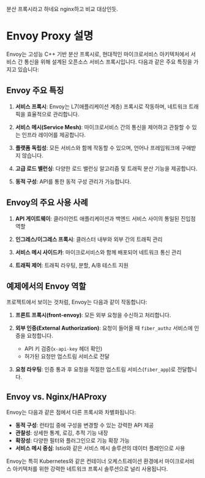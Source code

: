 분산 프록시라고 하네요 nginx하고 비교 대상인듯.

# Envoy Proxy 설명

Envoy는 고성능 C++ 기반 분산 프록시로, 현대적인 마이크로서비스 아키텍처에서 서비스 간 통신을 위해 설계된 오픈소스 서비스 프록시입니다. 다음과 같은 주요 특징을 가지고 있습니다:

## Envoy 주요 특징

1. **서비스 프록시**: Envoy는 L7(애플리케이션 계층) 프록시로 작동하며, 네트워크 트래픽을 효율적으로 관리합니다.

2. **서비스 메시(Service Mesh)**: 마이크로서비스 간의 통신을 제어하고 관찰할 수 있는 인프라 레이어를 제공합니다.

3. **플랫폼 독립성**: 모든 서비스와 함께 작동할 수 있으며, 언어나 프레임워크에 구애받지 않습니다.

4. **고급 로드 밸런싱**: 다양한 로드 밸런싱 알고리즘 및 트래픽 분산 기능을 제공합니다.

5. **동적 구성**: API를 통한 동적 구성 관리가 가능합니다.

## Envoy의 주요 사용 사례

1. **API 게이트웨이**: 클라이언트 애플리케이션과 백엔드 서비스 사이의 통일된 진입점 역할

2. **인그레스/이그레스 프록시**: 클러스터 내부와 외부 간의 트래픽 관리

3. **서비스 메시 사이드카**: 마이크로서비스와 함께 배포되어 네트워크 통신 관리

4. **트래픽 제어**: 트래픽 라우팅, 분할, A/B 테스트 지원

## 예제에서의 Envoy 역할

프로젝트에서 보이는 것처럼, Envoy는 다음과 같이 작동합니다:

1. **프론트 프록시(front-envoy)**: 모든 외부 요청을 수신하고 처리합니다.

2. **외부 인증(External Authorization)**: 요청이 들어올 때 `fiber_authz` 서비스에 인증을 요청합니다.

   - API 키 검증(`x-api-key` 헤더 확인)
   - 허가된 요청만 업스트림 서비스로 전달

3. **요청 라우팅**: 인증 통과 후 요청을 적절한 업스트림 서비스(`fiber_app`)로 전달합니다.

## Envoy vs. Nginx/HAProxy

Envoy는 다음과 같은 점에서 다른 프록시와 차별화됩니다:

- **동적 구성**: 런타임 중에 구성을 변경할 수 있는 강력한 API 제공
- **관찰성**: 상세한 통계, 로깅, 추적 기능 내장
- **확장성**: 다양한 필터와 플러그인으로 기능 확장 가능
- **서비스 메시 중심**: Istio와 같은 서비스 메시 솔루션의 데이터 플레인으로 사용

Envoy는 특히 Kubernetes와 같은 컨테이너 오케스트레이션 환경에서 마이크로서비스 아키텍처를 위한 강력한 네트워크 프록시 솔루션으로 널리 사용됩니다.
